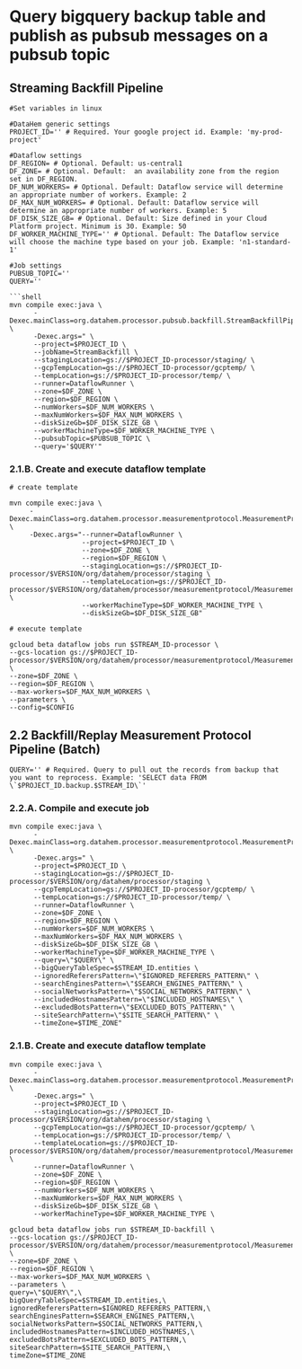 # Query bigquery backup table and publish as pubsub messages on a pubsub topic 


## Streaming Backfill Pipeline

```shell
#Set variables in linux

#DataHem generic settings
PROJECT_ID='' # Required. Your google project id. Example: 'my-prod-project'

#Dataflow settings
DF_REGION= # Optional. Default: us-central1
DF_ZONE= # Optional. Default:  an availability zone from the region set in DF_REGION.
DF_NUM_WORKERS= # Optional. Default: Dataflow service will determine an appropriate number of workers. Example: 2
DF_MAX_NUM_WORKERS= # Optional. Default: Dataflow service will determine an appropriate number of workers. Example: 5
DF_DISK_SIZE_GB= # Optional. Default: Size defined in your Cloud Platform project. Minimum is 30. Example: 50
DF_WORKER_MACHINE_TYPE='' # Optional. Default: The Dataflow service will choose the machine type based on your job. Example: 'n1-standard-1'

#Job settings
PUBSUB_TOPIC=''
QUERY=''

```shell
mvn compile exec:java \
      -Dexec.mainClass=org.datahem.processor.pubsub.backfill.StreamBackfillPipeline \
      -Dexec.args=" \
      --project=$PROJECT_ID \
      --jobName=StreamBackfill \
      --stagingLocation=gs://$PROJECT_ID-processor/staging/ \
      --gcpTempLocation=gs://$PROJECT_ID-processor/gcptemp/ \
      --tempLocation=gs://$PROJECT_ID-processor/temp/ \
      --runner=DataflowRunner \
      --zone=$DF_ZONE \
      --region=$DF_REGION \
      --numWorkers=$DF_NUM_WORKERS \
      --maxNumWorkers=$DF_MAX_NUM_WORKERS \
      --diskSizeGb=$DF_DISK_SIZE_GB \
      --workerMachineType=$DF_WORKER_MACHINE_TYPE \
      --pubsubTopic=$PUBSUB_TOPIC \
      --query='$QUERY'"
```

      

### 2.1.B. Create and execute dataflow template

```shell
# create template

mvn compile exec:java \
     -Dexec.mainClass=org.datahem.processor.measurementprotocol.MeasurementProtocolPipeline \
     -Dexec.args="--runner=DataflowRunner \
                  --project=$PROJECT_ID \
                  --zone=$DF_ZONE \
                  --region=$DF_REGION \
                  --stagingLocation=gs://$PROJECT_ID-processor/$VERSION/org/datahem/processor/staging \
                  --templateLocation=gs://$PROJECT_ID-processor/$VERSION/org/datahem/processor/measurementprotocol/MeasurementProtocolPipeline \
                  --workerMachineType=$DF_WORKER_MACHINE_TYPE \
                  --diskSizeGb=$DF_DISK_SIZE_GB"
```

```shell
# execute template

gcloud beta dataflow jobs run $STREAM_ID-processor \
--gcs-location gs://$PROJECT_ID-processor/$VERSION/org/datahem/processor/measurementprotocol/MeasurementProtocolPipeline \
--zone=$DF_ZONE \
--region=$DF_REGION \
--max-workers=$DF_MAX_NUM_WORKERS \
--parameters \
--config=$CONFIG
```



## 2.2 Backfill/Replay Measurement Protocol Pipeline (Batch)

```shell
QUERY='' # Required. Query to pull out the records from backup that you want to reprocess. Example: 'SELECT data FROM \`$PROJECT_ID.backup.$STREAM_ID\`'
```

### 2.2.A. Compile and execute job
```shell
mvn compile exec:java \
      -Dexec.mainClass=org.datahem.processor.measurementprotocol.MeasurementProtocolBackfillPipeline \
      -Dexec.args=" \
      --project=$PROJECT_ID \
      --stagingLocation=gs://$PROJECT_ID-processor/$VERSION/org/datahem/processor/staging \
      --gcpTempLocation=gs://$PROJECT_ID-processor/gcptemp/ \
      --tempLocation=gs://$PROJECT_ID-processor/temp/ \
      --runner=DataflowRunner \
      --zone=$DF_ZONE \
      --region=$DF_REGION \
      --numWorkers=$DF_NUM_WORKERS \
      --maxNumWorkers=$DF_MAX_NUM_WORKERS \
      --diskSizeGb=$DF_DISK_SIZE_GB \
      --workerMachineType=$DF_WORKER_MACHINE_TYPE \
      --query=\"$QUERY\" \
      --bigQueryTableSpec=$STREAM_ID.entities \
      --ignoredReferersPattern=\"$IGNORED_REFERERS_PATTERN\" \
      --searchEnginesPattern=\"$SEARCH_ENGINES_PATTERN\" \
      --socialNetworksPattern=\"$SOCIAL_NETWORKS_PATTERN\" \
      --includedHostnamesPattern=\"$INCLUDED_HOSTNAMES\" \
      --excludedBotsPattern=\"$EXCLUDED_BOTS_PATTERN\" \
      --siteSearchPattern=\"$SITE_SEARCH_PATTERN\" \
      --timeZone=$TIME_ZONE"
```

### 2.1.B. Create and execute dataflow template
```shell
mvn compile exec:java \
      -Dexec.mainClass=org.datahem.processor.measurementprotocol.MeasurementProtocolBackfillPipeline \
      -Dexec.args=" \
      --project=$PROJECT_ID \
      --stagingLocation=gs://$PROJECT_ID-processor/$VERSION/org/datahem/processor/staging \
      --gcpTempLocation=gs://$PROJECT_ID-processor/gcptemp/ \
      --tempLocation=gs://$PROJECT_ID-processor/temp/ \
      --templateLocation=gs://$PROJECT_ID-processor/$VERSION/org/datahem/processor/measurementprotocol/MeasurementProtocolBackfillPipeline \
      --runner=DataflowRunner \
      --zone=$DF_ZONE \
      --region=$DF_REGION \
      --numWorkers=$DF_NUM_WORKERS \
      --maxNumWorkers=$DF_MAX_NUM_WORKERS \
      --diskSizeGb=$DF_DISK_SIZE_GB \
      --workerMachineType=$DF_WORKER_MACHINE_TYPE \
```

```shell
gcloud beta dataflow jobs run $STREAM_ID-backfill \
--gcs-location gs://$PROJECT_ID-processor/$VERSION/org/datahem/processor/measurementprotocol/MeasurementProtocolBackfillPipeline \
--zone=$DF_ZONE \
--region=$DF_REGION \
--max-workers=$DF_MAX_NUM_WORKERS \
--parameters \
query=\"$QUERY\",\
bigQueryTableSpec=$STREAM_ID.entities,\
ignoredReferersPattern=$IGNORED_REFERERS_PATTERN,\
searchEnginesPattern=$SEARCH_ENGINES_PATTERN,\
socialNetworksPattern=$SOCIAL_NETWORKS_PATTERN,\
includedHostnamesPattern=$INCLUDED_HOSTNAMES,\
excludedBotsPattern=$EXCLUDED_BOTS_PATTERN,\
siteSearchPattern=$SITE_SEARCH_PATTERN,\
timeZone=$TIME_ZONE
```